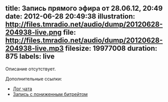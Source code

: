 title: Запись прямого эфира от 28.06.12, 20:49
date: 2012-06-28 20:49:38
illustration: http://files.tmradio.net/audio/dump/20120628-204938-live.png
file: http://files.tmradio.net/audio/dump/20120628-204938-live.mp3
filesize: 19977008
duration: 875
labels: live
---
Описание отсутствует.

Дополнительные ссылки:

- [Лог чата](http://files.tmradio.net/audio/dump/20120628-204938-live.log)
- [Запись с пониженным битрейтом](http://files.tmradio.net/audio/dump/20120628-204938-live-lofi.ogg)
